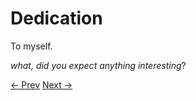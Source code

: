 # Dedication



To myself.



_what, did you expect anything interesting_?

[<- Prev](introduction.md) [Next ->](preface.md)